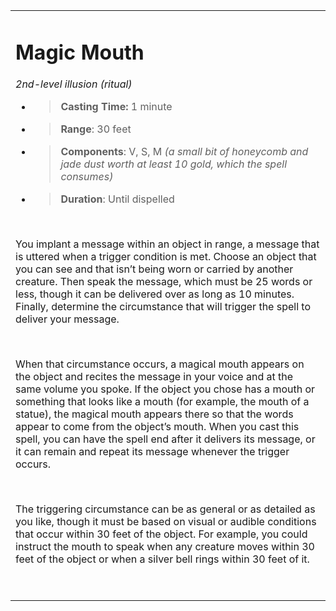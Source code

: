 <table><tbody><tr class="odd"><td><h1 id="magic-mouth"><strong>Magic Mouth</strong></h1><p><em>2nd-level illusion (ritual)</em></p><ul><li><blockquote><p><strong>Casting Time:</strong> 1 minute</p></blockquote></li><li><blockquote><p><strong>Range</strong>: 30 feet</p></blockquote></li><li><blockquote><p><strong>Components</strong>: V, S, M <em>(a small bit of honeycomb and jade dust worth at least 10 gold, which the spell consumes)</em></p></blockquote></li><li><blockquote><p><strong>Duration</strong>: Until dispelled</p></blockquote></li></ul><p> </p><p>You implant a message within an object in range, a message that is uttered when a trigger condition is met. Choose an object that you can see and that isn’t being worn or carried by another creature. Then speak the message, which must be 25 words or less, though it can be delivered over as long as 10 minutes. Finally, determine the circumstance that will trigger the spell to deliver your message.</p><p> </p><p>When that circumstance occurs, a magical mouth appears on the object and recites the message in your voice and at the same volume you spoke. If the object you chose has a mouth or something that looks like a mouth (for example, the mouth of a statue), the magical mouth appears there so that the words appear to come from the object’s mouth. When you cast this spell, you can have the spell end after it delivers its message, or it can remain and repeat its message whenever the trigger occurs.</p><p> </p><p>The triggering circumstance can be as general or as detailed as you like, though it must be based on visual or audible conditions that occur within 30 feet of the object. For example, you could instruct the mouth to speak when any creature moves within 30 feet of the object or when a silver bell rings within 30 feet of it.</p><p> </p></td></tr></tbody></table>